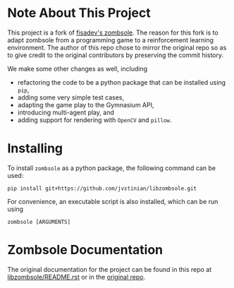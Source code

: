 # Note About This Project

This project is a fork of [fisadev's zombsole](https://github.com/fisadev/zombsole). 
The reason for this fork is to adapt zombsole from a programming game to 
a reinforcement learning environment. 
The author of this repo chose to mirror the original repo 
so as to give credit to the original contributors by preserving 
the commit history. 

We make some other changes as well, including 
* refactoring the code to be a python package that can be installed using `pip`,
* adding some very simple test cases,
* adapting the game play to the Gymnasium API,
* introducing multi-agent play, and
* adding support for rendering with `OpenCV` and `pillow`.

# Installing

To install ``zombsole`` as a python package, the following 
command can be used: 

    pip install git+https://github.com/jvstinian/libzombsole.git

For convenience, an executable script is also installed, which 
can be run using 

    zombsole [ARGUMENTS]

# Zombsole Documentation

The original documentation for the project can be found in this repo at 
[libzombsole/README.rst](./documentation/README.rst)
or in the [original repo](https://github.com/fisadev/zombsole/blob/master/README.rst). 

